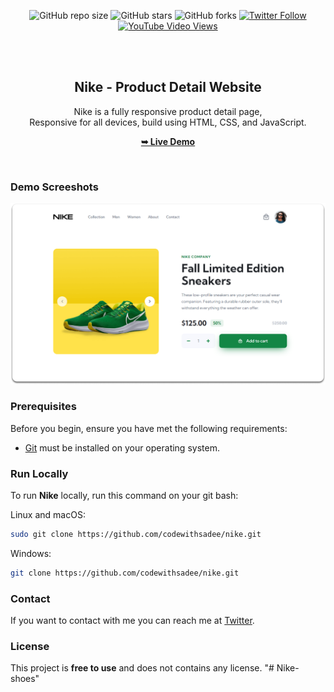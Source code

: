 <div align="center">
  
  ![GitHub repo size](https://img.shields.io/github/repo-size/codewithsadee/nike)
  ![GitHub stars](https://img.shields.io/github/stars/codewithsadee/nike?style=social)
  ![GitHub forks](https://img.shields.io/github/forks/codewithsadee/nike?style=social)
[![Twitter Follow](https://img.shields.io/twitter/follow/codewithsadee_?style=social)](https://twitter.com/intent/follow?screen_name=codewithsadee_)
  [![YouTube Video Views](https://img.shields.io/youtube/views/0O3yFSEujrw?style=social)](https://youtu.be/0O3yFSEujrw)

  <br />
  <br />

  <h2 align="center">Nike - Product Detail Website</h2>

  Nike is a fully responsive product detail page, <br />Responsive for all devices, build using HTML, CSS, and JavaScript.

  <a href="https://codewithsadee.github.io/nike/"><strong>➥ Live Demo</strong></a>

</div>

<br />

### Demo Screeshots

![Nike Desktop Demo](./readme-images/desktop.png "Desktop Demo")

### Prerequisites

Before you begin, ensure you have met the following requirements:

* [Git](https://git-scm.com/downloads "Download Git") must be installed on your operating system.

### Run Locally

To run **Nike** locally, run this command on your git bash:

Linux and macOS:

```bash
sudo git clone https://github.com/codewithsadee/nike.git
```

Windows:

```bash
git clone https://github.com/codewithsadee/nike.git
```

### Contact

If you want to contact with me you can reach me at [Twitter](https://www.twitter.com/codewithsadee).

### License

This project is **free to use** and does not contains any license.
"# Nike-shoes" 
